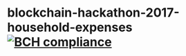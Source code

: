 # blockchain-hackathon-2017-household-expenses[![BCH compliance](https://bettercodehub.com/edge/badge/Anchormen/dutch-blockchain-hackathon-project-piggybank)](https://bettercodehub.com)
